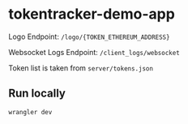# tokentracker-demo-app

Logo Endpoint: `/logo/{TOKEN_ETHEREUM_ADDRESS}`

Websocket Logs Endpoint: `/client_logs/websocket`

Token list is taken from `server/tokens.json`

## Run locally

```bash
wrangler dev
```
